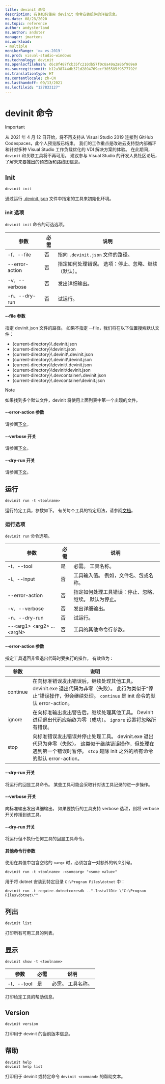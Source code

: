 ```yaml
---
title: devinit 命令
description: 有关如何使用 devinit 命令安装组件的详细信息。
ms.date: 08/28/2020
ms.topic: reference
author: andysterland
ms.author: andster
manager: jmartens
ms.workload:
- multiple
monikerRange: '>= vs-2019'
ms.prod: visual-studio-windows
ms.technology: devinit
ms.openlocfilehash: d6c8f487fcb35fc210db57f0c8a49a2a86f909e9
ms.sourcegitcommit: b12a38744db371d2894769ecf305585f9577792f
ms.translationtype: HT
ms.contentlocale: zh-CN
ms.lasthandoff: 09/13/2021
ms.locfileid: "127833127"
---
```

# <a name="devinit-commands"></a>devinit 命令

> [!IMPORTANT]
> 从 2021 年 4 月 12 日开始，将不再支持从 Visual Studio 2019 连接到 GitHub Codespaces，此个人预览版已结束。 我们的工作重点是改进云支持型内部循环和针对多种 Visual Studio 工作负载优化的 VDI 解决方案的体验。 在此期间，`devinit` 和关联工具将不再可用。 建议参与 Visual Studio 的开发人员社区论坛，了解未来要推出的预览版和路线图信息。

## <a name="init"></a>Init

```console
devinit init
```

通过运行 [.devinit.json](devinit-json.md) 文件中指定的工具来初始化环境。

### <a name="options-for-init"></a>init 选项

`devinit init` 命令的可选选项。

| 参数             | 必需 | 说明                                                               |
|----------------------|----------|---------------------------------------------------------------------------|
| -f、--file            | 否       | 指向 `.devinit.json` 文件的路径。                                         |
| --error-action       | 否       | 指定如何处理错误。 选项：停止、忽略、继续（默认）。|
| -v、--verbose         | 否       | 发出详细输出。                                                      |
| -n、--dry-run         | 否       | 试运行。                                                                  |

#### <a name="--file-argument"></a>--file 参数

指定 devinit.json 文件的路径。 如果不指定 --file，我们将在以下位置搜索默认文件：

* {current-directory}\\.devinit.json
* {current-directory}\\devinit.json
* {current-directory}\\.devinit\\.devinit.json
* {current-directory}\\.devinit\\devinit.json
* {current-directory}\\devinit\\.devinit.json
* {current-directory}\\devinit\\devinit.json
* {current-directory}\\.devcontainer\\.devinit.json
* {current-directory}\\.devcontainer\\devinit.json

> [!NOTE]
> 如果找到多个默认文件，devinit 将使用上面列表中第一个出现的文件。

#### <a name="--error-action-argument"></a>--error-action 参数

请参阅[下文](#options-for-run)。

#### <a name="--verbose-switch"></a>--verbose 开关

请参阅[下文](#options-for-run)。

#### <a name="--dry-run-switch"></a>--dry-run 开关

请参阅[下文](#options-for-run)。

## <a name="run"></a>运行

```console
devinit run -t <toolname>
```

运行特定工具，参数如下。 有关每个工具的特定用法，请参阅[文档](devinit-tool-list.md)。

### <a name="options-for-run"></a>运行选项

`devinit run` 命令选项。

| 参数                                      | 必需 | 说明                                                                          |
|-----------------------------------------------|----------|--------------------------------------------------------------------------------------|
| -t、--tool                                     | 是      | 必需。 工具名称。                                                             |
| -i、--input                                    | 否       | 工具输入值。 例如，文件名、包或名称。                     |
| --error-action                                | 否       | 指定如何处理工具错误：停止、忽略、继续。 默认为停止。 |
| -v、--verbose                                  | 否       | 发出详细输出。                                                                 |
| -n、--dry-run                                  | 否       | 试运行。                                                                             |
| --&lt;arg1&gt; &lt;arg2&gt; ... &lt;argN&gt;  | 否       | 工具的其他命令行参数。                                       |

#### <a name="--error-action-argument"></a>--error-action 参数

指定工具返回非零退出代码时要执行的操作。 有效值为：

| 参数 | 说明                                                                                                                                                                                                                                                                           |
|----------|---------------------------------------------------------------------------------------------------------------------------------------------------------------------------------------------------------------------------------------------------------------------------------------|
| continue | 在向标准错误发出错误后，继续处理其他工具。 devinit.exe 退出代码为非零（失败）。 此行为类似于“停止”错误操作，但会继续处理。 `continue` 是 init 命令的默认 error-action。              |
| ignore   | 在向标准输出发出警告后，继续处理其他工具。 DevInit 进程退出代码应始终为零（成功）。 `ignore` 设置将忽略所有错误。                                                                                                      |
| stop     | 向标准错误发出错误并停止处理工具。 devinit.exe 退出代码为非零（失败）。 这类似于继续错误操作，但处理在遇到第一个错误时暂停。 `stop` 是除 init 之外的所有命令的默认 error-action。 |

#### <a name="--dry-run-switch"></a>--dry-run 开关

将运行的回显工具命令。 某些工具可能会采取针对该工具记录的进一步操作。 

#### <a name="--verbose-switch"></a>--verbose 开关

向标准输出发出详细输出。 如果要执行的工具支持 verbose 选项，则将 verbose 开关传播到该工具。

#### <a name="--dry-run-switch"></a>--dry-run 开关

将运行但不执行任何工具的回显工具命令。

#### <a name="additional-command-line-arguments"></a>其他命令行参数

使用在其值中包含空格的 `<arg>` 时，必须包含一对额外的转义引号。

```console
devinit run -t <toolname> -<somearg> "<some value>"
```

用于将 dotnet 安装到特定目录 `C:\Program Files\dotnet` 中：

```console
devinit run -t require-dotnetcoresdk --"-InstallDir \"C:\Program Files\dotnet\""
```

## <a name="list"></a>列出

```console
devinit list
```

打印所有可用工具的列表。

## <a name="show"></a>显示

```console
devinit show -t <toolname>
```

| 参数       | 必需 | 说明                                                                          |
|----------------|----------|--------------------------------------------------------------------------------------|
| -t、--tool      | 是      | 必需。 工具名称。                                                             |

打印给定工具的帮助信息。

## <a name="version"></a>Version

```console
devinit version
```

打印用于 devinit 的当前版本信息。

## <a name="help"></a>帮助

```console
devinit help
devinit help list
```

打印用于 devinit 或特定命令 `devinit <command>` 的帮助文本。
 
